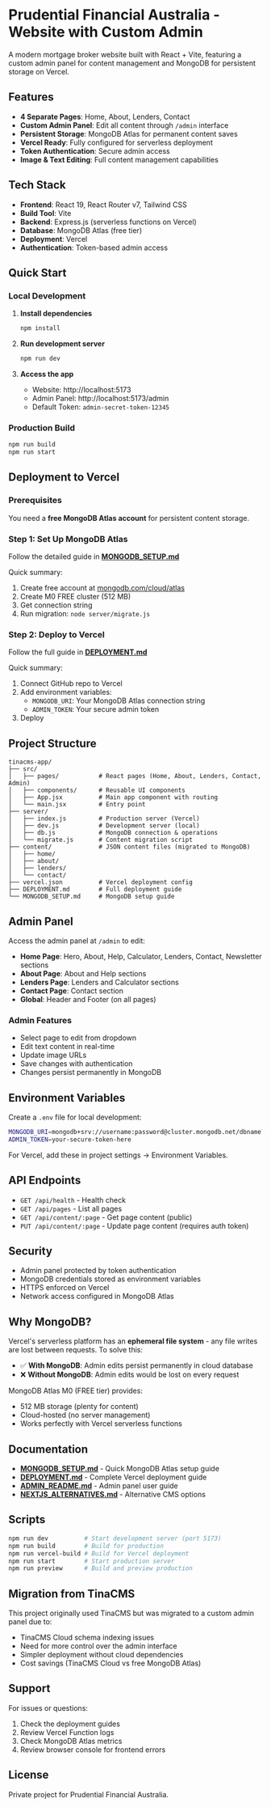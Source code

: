 # Prudential Financial Australia - Website with Custom Admin

A modern mortgage broker website built with React + Vite, featuring a custom admin panel for content management and MongoDB for persistent storage on Vercel.

## Features

- **4 Separate Pages**: Home, About, Lenders, Contact
- **Custom Admin Panel**: Edit all content through `/admin` interface
- **Persistent Storage**: MongoDB Atlas for permanent content saves
- **Vercel Ready**: Fully configured for serverless deployment
- **Token Authentication**: Secure admin access
- **Image & Text Editing**: Full content management capabilities

## Tech Stack

- **Frontend**: React 19, React Router v7, Tailwind CSS
- **Build Tool**: Vite
- **Backend**: Express.js (serverless functions on Vercel)
- **Database**: MongoDB Atlas (free tier)
- **Deployment**: Vercel
- **Authentication**: Token-based admin access

## Quick Start

### Local Development

1. **Install dependencies**
   ```bash
   npm install
   ```

2. **Run development server**
   ```bash
   npm run dev
   ```

3. **Access the app**
   - Website: http://localhost:5173
   - Admin Panel: http://localhost:5173/admin
   - Default Token: `admin-secret-token-12345`

### Production Build

```bash
npm run build
npm run start
```

## Deployment to Vercel

### Prerequisites

You need a **free MongoDB Atlas account** for persistent content storage.

### Step 1: Set Up MongoDB Atlas

Follow the detailed guide in **[MONGODB_SETUP.md](./MONGODB_SETUP.md)**

Quick summary:
1. Create free account at [mongodb.com/cloud/atlas](https://www.mongodb.com/cloud/atlas)
2. Create M0 FREE cluster (512 MB)
3. Get connection string
4. Run migration: `node server/migrate.js`

### Step 2: Deploy to Vercel

Follow the full guide in **[DEPLOYMENT.md](./DEPLOYMENT.md)**

Quick summary:
1. Connect GitHub repo to Vercel
2. Add environment variables:
   - `MONGODB_URI`: Your MongoDB Atlas connection string
   - `ADMIN_TOKEN`: Your secure admin token
3. Deploy

## Project Structure

```
tinacms-app/
├── src/
│   ├── pages/           # React pages (Home, About, Lenders, Contact, Admin)
│   ├── components/      # Reusable UI components
│   ├── App.jsx          # Main app component with routing
│   └── main.jsx         # Entry point
├── server/
│   ├── index.js         # Production server (Vercel)
│   ├── dev.js           # Development server (local)
│   ├── db.js            # MongoDB connection & operations
│   └── migrate.js       # Content migration script
├── content/             # JSON content files (migrated to MongoDB)
│   ├── home/
│   ├── about/
│   ├── lenders/
│   └── contact/
├── vercel.json          # Vercel deployment config
├── DEPLOYMENT.md        # Full deployment guide
└── MONGODB_SETUP.md     # MongoDB setup guide
```

## Admin Panel

Access the admin panel at `/admin` to edit:

- **Home Page**: Hero, About, Help, Calculator, Lenders, Contact, Newsletter sections
- **About Page**: About and Help sections
- **Lenders Page**: Lenders and Calculator sections
- **Contact Page**: Contact section
- **Global**: Header and Footer (on all pages)

### Admin Features

- Select page to edit from dropdown
- Edit text content in real-time
- Update image URLs
- Save changes with authentication
- Changes persist permanently in MongoDB

## Environment Variables

Create a `.env` file for local development:

```bash
MONGODB_URI=mongodb+srv://username:password@cluster.mongodb.net/dbname?retryWrites=true&w=majority
ADMIN_TOKEN=your-secure-token-here
```

For Vercel, add these in project settings → Environment Variables.

## API Endpoints

- `GET /api/health` - Health check
- `GET /api/pages` - List all pages
- `GET /api/content/:page` - Get page content (public)
- `PUT /api/content/:page` - Update page content (requires auth token)

## Security

- Admin panel protected by token authentication
- MongoDB credentials stored as environment variables
- HTTPS enforced on Vercel
- Network access configured in MongoDB Atlas

## Why MongoDB?

Vercel's serverless platform has an **ephemeral file system** - any file writes are lost between requests. To solve this:

- ✅ **With MongoDB**: Admin edits persist permanently in cloud database
- ❌ **Without MongoDB**: Admin edits would be lost on every request

MongoDB Atlas M0 (FREE tier) provides:
- 512 MB storage (plenty for content)
- Cloud-hosted (no server management)
- Works perfectly with Vercel serverless functions

## Documentation

- **[MONGODB_SETUP.md](./MONGODB_SETUP.md)** - Quick MongoDB Atlas setup guide
- **[DEPLOYMENT.md](./DEPLOYMENT.md)** - Complete Vercel deployment guide
- **[ADMIN_README.md](./ADMIN_README.md)** - Admin panel user guide
- **[NEXTJS_ALTERNATIVES.md](./NEXTJS_ALTERNATIVES.md)** - Alternative CMS options

## Scripts

```bash
npm run dev          # Start development server (port 5173)
npm run build        # Build for production
npm run vercel-build # Build for Vercel deployment
npm run start        # Start production server
npm run preview      # Build and preview production
```

## Migration from TinaCMS

This project originally used TinaCMS but was migrated to a custom admin panel due to:
- TinaCMS Cloud schema indexing issues
- Need for more control over the admin interface
- Simpler deployment without cloud dependencies
- Cost savings (TinaCMS Cloud vs free MongoDB Atlas)

## Support

For issues or questions:
1. Check the deployment guides
2. Review Vercel Function logs
3. Check MongoDB Atlas metrics
4. Review browser console for frontend errors

## License

Private project for Prudential Financial Australia.
